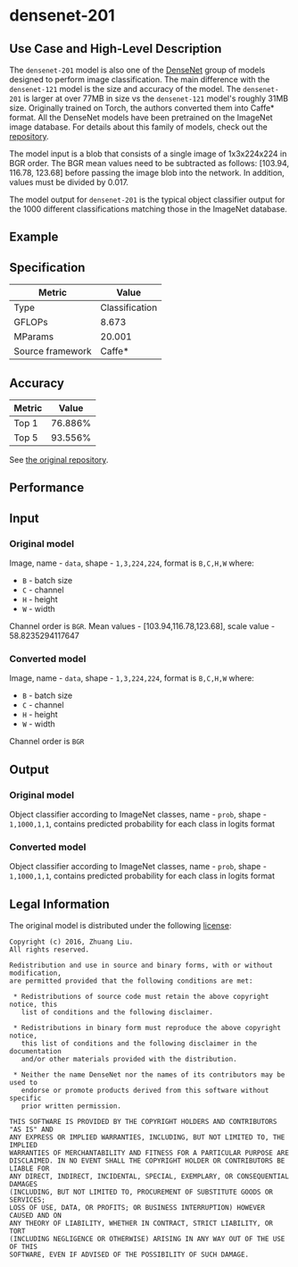 # densenet-201

## Use Case and High-Level Description

The `densenet-201` model is also one of the [DenseNet](https://arxiv.org/abs/1608.06993)
group of models designed to perform image classification. The main difference with
the `densenet-121` model is the size and accuracy of the model. The `densenet-201`
is larger at over 77MB in size vs the `densenet-121` model's roughly 31MB size.
Originally trained on Torch, the authors converted them into Caffe\* format. All
the DenseNet models have been pretrained on the ImageNet image database. For details
about this family of models, check out the [repository](https://github.com/shicai/DenseNet-Caffe).

The model input is a blob that consists of a single image of 1x3x224x224 in BGR
order. The BGR mean values need to be subtracted as follows: [103.94, 116.78, 123.68]
before passing the image blob into the network. In addition, values must be divided
by 0.017.

The model output for `densenet-201` is the typical object classifier output for
the 1000 different classifications matching those in the ImageNet database.

## Example

## Specification

| Metric            | Value         |
|-------------------|---------------|
| Type              | Classification|
| GFLOPs            | 8.673         |
| MParams           | 20.001        |
| Source framework  | Caffe\*         |

## Accuracy

| Metric | Value |
| ------ | ----- |
| Top 1  | 76.886%|
| Top 5  | 93.556%|

See [the original repository](https://github.com/shicai/DenseNet-Caffe).

## Performance

## Input

### Original model

Image, name - `data`,  shape - `1,3,224,224`, format is `B,C,H,W` where:

- `B` - batch size
- `C` - channel
- `H` - height
- `W` - width

Channel order is `BGR`.
Mean values - [103.94,116.78,123.68], scale value - 58.8235294117647

### Converted model

Image, name - `data`,  shape - `1,3,224,224`, format is `B,C,H,W` where:

- `B` - batch size
- `C` - channel
- `H` - height
- `W` - width

Channel order is `BGR`

## Output

### Original model

Object classifier according to ImageNet classes, name - `prob`,  shape - `1,1000,1,1`, contains predicted
probability for each class in logits format

### Converted model

Object classifier according to ImageNet classes, name - `prob`,  shape - `1,1000,1,1`, contains predicted
probability for each class in logits format

## Legal Information

The original model is distributed under the following
[license](https://raw.githubusercontent.com/liuzhuang13/DenseNet/master/LICENSE):

```
Copyright (c) 2016, Zhuang Liu.
All rights reserved.

Redistribution and use in source and binary forms, with or without modification,
are permitted provided that the following conditions are met:

 * Redistributions of source code must retain the above copyright notice, this
   list of conditions and the following disclaimer.

 * Redistributions in binary form must reproduce the above copyright notice,
   this list of conditions and the following disclaimer in the documentation
   and/or other materials provided with the distribution.

 * Neither the name DenseNet nor the names of its contributors may be used to
   endorse or promote products derived from this software without specific
   prior written permission.

THIS SOFTWARE IS PROVIDED BY THE COPYRIGHT HOLDERS AND CONTRIBUTORS "AS IS" AND
ANY EXPRESS OR IMPLIED WARRANTIES, INCLUDING, BUT NOT LIMITED TO, THE IMPLIED
WARRANTIES OF MERCHANTABILITY AND FITNESS FOR A PARTICULAR PURPOSE ARE
DISCLAIMED. IN NO EVENT SHALL THE COPYRIGHT HOLDER OR CONTRIBUTORS BE LIABLE FOR
ANY DIRECT, INDIRECT, INCIDENTAL, SPECIAL, EXEMPLARY, OR CONSEQUENTIAL DAMAGES
(INCLUDING, BUT NOT LIMITED TO, PROCUREMENT OF SUBSTITUTE GOODS OR SERVICES;
LOSS OF USE, DATA, OR PROFITS; OR BUSINESS INTERRUPTION) HOWEVER CAUSED AND ON
ANY THEORY OF LIABILITY, WHETHER IN CONTRACT, STRICT LIABILITY, OR TORT
(INCLUDING NEGLIGENCE OR OTHERWISE) ARISING IN ANY WAY OUT OF THE USE OF THIS
SOFTWARE, EVEN IF ADVISED OF THE POSSIBILITY OF SUCH DAMAGE.
```
